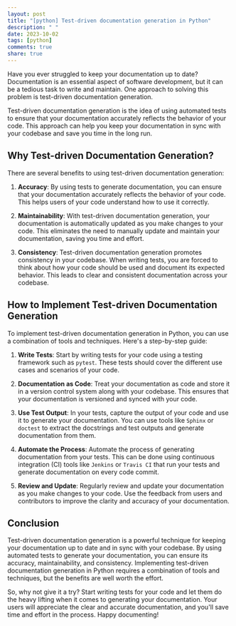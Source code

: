 ```yaml
---
layout: post
title: "[python] Test-driven documentation generation in Python"
description: " "
date: 2023-10-02
tags: [python]
comments: true
share: true
---
```


Have you ever struggled to keep your documentation up to date? Documentation is an essential aspect of software development, but it can be a tedious task to write and maintain. One approach to solving this problem is test-driven documentation generation.

Test-driven documentation generation is the idea of using automated tests to ensure that your documentation accurately reflects the behavior of your code. This approach can help you keep your documentation in sync with your codebase and save you time in the long run.

## Why Test-driven Documentation Generation?

There are several benefits to using test-driven documentation generation:

1. **Accuracy**: By using tests to generate documentation, you can ensure that your documentation accurately reflects the behavior of your code. This helps users of your code understand how to use it correctly.

2. **Maintainability**: With test-driven documentation generation, your documentation is automatically updated as you make changes to your code. This eliminates the need to manually update and maintain your documentation, saving you time and effort.

3. **Consistency**: Test-driven documentation generation promotes consistency in your codebase. When writing tests, you are forced to think about how your code should be used and document its expected behavior. This leads to clear and consistent documentation across your codebase.

## How to Implement Test-driven Documentation Generation

To implement test-driven documentation generation in Python, you can use a combination of tools and techniques. Here's a step-by-step guide:

1. **Write Tests**: Start by writing tests for your code using a testing framework such as `pytest`. These tests should cover the different use cases and scenarios of your code.

2. **Documentation as Code**: Treat your documentation as code and store it in a version control system along with your codebase. This ensures that your documentation is versioned and synced with your code.

3. **Use Test Output**: In your tests, capture the output of your code and use it to generate your documentation. You can use tools like `Sphinx` or `doctest` to extract the docstrings and test outputs and generate documentation from them.

4. **Automate the Process**: Automate the process of generating documentation from your tests. This can be done using continuous integration (CI) tools like `Jenkins` or `Travis CI` that run your tests and generate documentation on every code commit.

5. **Review and Update**: Regularly review and update your documentation as you make changes to your code. Use the feedback from users and contributors to improve the clarity and accuracy of your documentation.

## Conclusion

Test-driven documentation generation is a powerful technique for keeping your documentation up to date and in sync with your codebase. By using automated tests to generate your documentation, you can ensure its accuracy, maintainability, and consistency. Implementing test-driven documentation generation in Python requires a combination of tools and techniques, but the benefits are well worth the effort.

So, why not give it a try? Start writing tests for your code and let them do the heavy lifting when it comes to generating your documentation. Your users will appreciate the clear and accurate documentation, and you'll save time and effort in the process. Happy documenting!